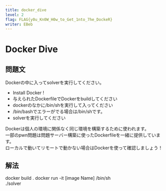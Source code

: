 ```yaml
---
title: docker_dive
level: 2
flag: FLAG{y0u_Kn0W_H0w_to_Get_1nto_7he_DockeR}
writer: EBeb
---
```


# Docker Dive
## 問題文

Dockerの中に入ってsolverを実行してください。

+ Install Docker !
+ 与えられたDockerfileでDockerをbuildしてください 
+ dockerのなかに/bin/shを実行して入ってください 
+ /bin/bashでエラーがでる場合は/bin/shです。
+ solverを実行してください


Dockerは個人の環境に関係なく同じ環境を構築するために使われます。  
一部のpwn問題は問題サーバー構築に使ったDockerfileを一緒に提供しています。  
ローカルで動いてリモートで動かない場合はDockerを使って確認しましょう！


## 解法

docker build . 
docker run -it [image Name] /bin/sh  
./solver  

